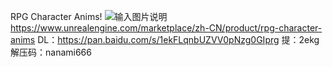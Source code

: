 RPG Character Anims!
![输入图片说明](https://cdn1.epicgames.com/ue/product/Screenshot/Gallery0-1920x1080-5aec5eeb51e7bb912536f36c3ab0c4f6.jpg?resize=1&w=1920 "在这里输入图片标题")
https://www.unrealengine.com/marketplace/zh-CN/product/rpg-character-anims
DL：https://pan.baidu.com/s/1ekFLqnbUZVV0pNzg0GIprg 
提：2ekg
解压码：nanami666
